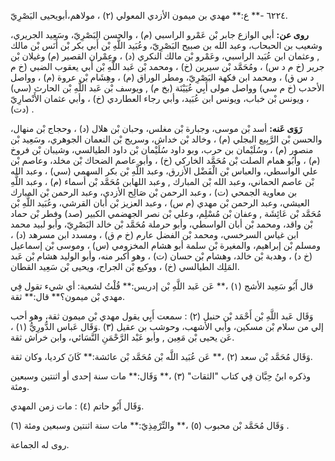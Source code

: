 ٦٢٢٤ -** ع:** مهدي بن ميمون الأزدي المعولي (٢) ، مولاهم،أبويحيى البَصْرِيّ.

**روى عن:** أبي الوازع جابر بْن عَمْرو الراسبي (م) ، والحسن البَصْرِيّ، وسَعِيد الجريري، وشعيب بن الحبحاب، وعبد الله بن صبيح البَصْرِيّ، وعُبَيد اللَّهِ بْن أَبي بكر بْن أَنَس بْن مالك , وعثمان ابن عُبَيد الراسبي، وعَمْرو بْن مالك النكري (د) ، وعِمْران القصير (م) وغيلان بْن جرير (خ م د س) ، ومُحَمَّد بْن سيرين (خ) ، ومحمد بْن عَبد اللَّهِ بْن أَبي يعقوب الضبي (خ م د س ق) ، ومحمد ابن فكهة البَصْرِيّ، ومطر الوراق (م) ، وهِشَام بْن عروة (م) ، وواصل الأحدب (خ م سي) وواصل مولى أَبِي عُيَيْنَة (بخ م) , ويوسف بْن عَبد اللَّهِ بْن الحارث (سي) ، ويونس بْن خباب، ويونس ابن عُبَيد، وأبي رجاء العطاردي (خ) ، وأبي عثمان الأَنْصارِيّ (دت) .

**رَوَى عَنه:** أسد بْن موسى، وجبارة بْن مغلس، وحبان بْن هلال (د) ، وحجاج بْن منهال، والحسن بْن الرَّبِيع البجلي (م) ، وخالد بْن خداش، وسريج بْن النعمان الجوهري، وسَعِيد بْن منصور (م) ، وسُلَيْمان بن حرب، وبو داود سُلَيْمان بْن داود الطيالسي، وشيبان بْن فروخ (م) ، وأَبُو همام الصلت بْن مُحَمَّد الخاركي (خ) ، وأبو عاصم الضحاك بْن مخلد، وعاصم بْن علي الواسطي، والعباس بْن الْفَضْل الأزرق، وعبد اللَّهِ بْن بكر السهمي (سي) ، وعبد الله بْن عاصم الحماني، وعبد الله بْن المبارك , وعبد اللهابن مُحَمَّد بْن أسماء (م) ، وعبد اللَّهِ بن معاوية الجمحي (ت) ، وعبد الرحمن بْن صَالِح الأزدي، وعبد الرحمن بْن المبارك العيشي، وعبد الرحمن بْن مهدي (م س) ، وعبد العزيز بْن أبان القرشي، وعُبَيد اللَّهِ بْن مُحَمَّد بْن عَائِشَة , وعفان بْن مُسْلِم، وعلي بْن نصر الجهضمي الكبير (صد) وفطر بْن حماد بْن واقد، ومحمد بْن أبان الواسطي، وأبو حرملة مُحَمَّد بْن خالد البَصْرِيّ، وأبو لبيد محمد ابن غياس السرخسي، ومحمد بْن الفضل عارم (خ م ق) ، ومسدد ابن مسرهد (د) ، ومسلم بْن إبراهيم، والمغيرة بْن سلمة أبو هشام المخزومي (س) ، وموسى بْن إسماعيل (خ د) ، وهدبة بْن خالد، وهشام بْن حسان (ت) ، وهو أكبر منه، وأبو الوليد هشام بْن عَبد المَلِك الطيالسي (خ) ، ووكيع بْن الجراح، ويحيى بْن سَعِيد القطان.

قال أَبُو سَعِيد الأشج (١) ،** عَن عَبد اللَّهِ بْن إدريس:** قُلْتُ لشعبة: أي شيء تقول فِي مهدي بْن ميمون؟** قال:** ثقة.

وَقَال عَبد اللَّهِ بْن أَحْمَد بْن حنبل (٢) : سمعت أَبِي يقول مهدي بْن ميمون ثقة، وهو أحب إلي من سلام بْن مسكين، وأبي الأشهب، وحوشب بن عقيل (٣) .وَقَال عَباس الدُّورِيُّ (١) ، عَن يحيى بْن مَعِين , وأبو عَبْد الرَّحْمَنِ النَّسَائي، وابن خراش ثقة.

وَقَال مُحَمَّد بْن سعد (٢) ،** عَن عُبَيد اللَّه بْن مُحَمَّد بْن عائشة:** كَانَ كرديا، وكان ثقة.

وذكره ابنُ حِبَّان فِي كتاب "الثقات" (٣) ،** وَقَال:** مات سنة إحدى أو اثنتين وسبعين ومئة.

وَقَال أَبُو حاتم (٤) : مات زمن المهدي.

وَقَال مُحَمَّد بْن محبوب (٥) ،** والتِّرْمِذِيّ:** مات سنة اثنتين وسبعين ومئة (٦) .

روى له الجماعة.